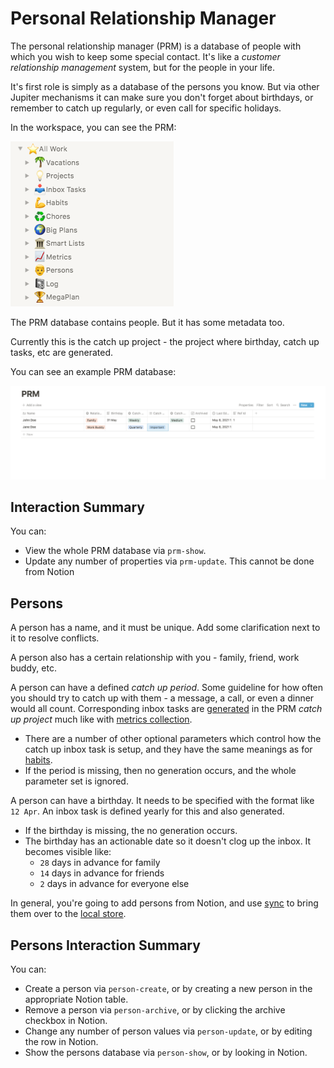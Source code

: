 # Personal Relationship Manager

The personal relationship manager (PRM) is a database of people with which you wish to keep some
special contact. It's like a _customer relationship management_ system, but for the people in
your life.

It's first role is simply as a database of the persons you know. But via other Jupiter mechanisms
it can make sure you don't forget about birthdays, or remember to catch up regularly, or even
call for specific holidays.

In the workspace, you can see the PRM:

![PRM in Workspace](../assets/concepts-workspace.png)

The PRM database contains people. But it has some metadata too.

Currently this is the catch up project - the project where birthday, catch up tasks, etc are
generated.

You can see an example PRM database:

![PRM Example](../assets/concepts-prm.png)

## Interaction Summary

You can:

* View the whole PRM database via `prm-show`.
* Update any number of properties via `prm-update`. This cannot be done from Notion

## Persons

A person has a name, and it must be unique. Add some clarification next to it to resolve
conflicts.

A person also has a certain relationship with you - family, friend, work buddy, etc.

A person can have a defined _catch up period_. Some guideline for how often you should try to
catch up with them - a message, a call, or even a dinner would all count. Corresponding
inbox tasks are [generated](tasks-generation.md) in the PRM _catch up project_ much like
with [metrics collection](metrics.md).

* There are a number of other optional parameters which control how the catch up inbox task is
  setup, and they have the same meanings as for [habits](habits.md).
* If the period is missing, then no generation occurs, and the whole parameter set is ignored.

A person can have a birthday. It needs to be specified with the format like `12 Apr`. An
inbox task is defined yearly for this and also generated.

* If the birthday is missing, the no generation occurs.
* The birthday has an actionable date so it doesn't clog up the inbox. It becomes visible like:
  * `28` days in advance for family
  * `14` days in advance for friends
  * `2` days in advance for everyone else

In general, you're going to add persons from Notion, and use [sync](notion-local-sync.md) to bring them
over to the [local store](local-storage.md).

## Persons Interaction Summary

You can:

* Create a person via `person-create`, or by creating a new person in the appropriate Notion table.
* Remove a person via `person-archive`, or by clicking the archive checkbox in Notion.
* Change any number of person values via `person-update`, or by editing the row in Notion.
* Show the persons database via `person-show`, or by looking in Notion.
